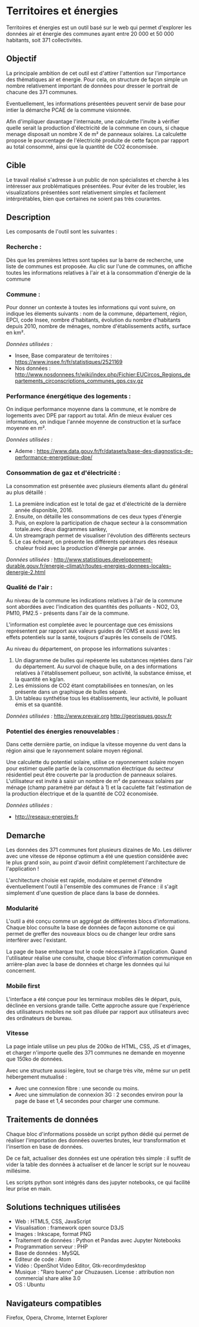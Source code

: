 # Territoires et énergies

Territoires et énergies est un outil basé sur le web qui permet d'explorer les données air et énergie des communes ayant entre 20 000 et 50 000 habitants, soit 371 collectivités.

## Objectif

La principale ambition de cet outil est d'attirer l'attention sur l'importance des thématiques air et énergie. Pour cela, on structure de façon simple un nombre relativement important de données pour dresser le portrait de chacune des 371 communes.

Eventuellement, les informations présentées peuvent servir de base pour intier la démarche PCAE de la commune visionnée.

Afin d'impliquer davantage l'internaute, une calculette l'invite à vérifier quelle serait la production d'électricité de la commune en cours, si chaque menage disposait un nombre X de m² de panneaux solaires. La calculette propose le pourcentage de l'électricité produite de cette façon par rapport au total consommé, ainsi que la quantité de CO2 économisée.

## Cible

Le travail réalisé s'adresse à un public de non spécialistes et cherche à les intéresser aux problématiques présentées. Pour éviter de les troubler, les visualizations présentées sont relativement simples et facilement intérprétables, bien que certaines ne soient pas très courantes.

## Description

Les composants de l'outil sont les suivantes :

### Recherche :
Dès que les premières lettres sont tapées sur la barre de recherche, une liste de communes est proposée. Au clic sur l'une de communes, on affiche toutes les informations relatives à l'air et à la consommation d'énergie de la commune

### Commune :
Pour donner un contexte à toutes les informations qui vont suivre, on indique les élements suivants : nom de la commune, département, région, EPCI, code Insee, nombre d'habitants, évolution du nombre d'habitants depuis 2010, nombre de ménages, nombre d'établissements actifs, surface en km².

*Données utilisées :*
* Insee, Base comparateur de territoires : https://www.insee.fr/fr/statistiques/2521169
* Nos données : http://www.nosdonnees.fr/wiki/index.php/Fichier:EUCircos_Regions_departements_circonscriptions_communes_gps.csv.gz

### Performance énergétique des logements :
On indique performance moyenne dans la commune, et le nombre de logements avec DPE par rapport au total. Afin de mieux évaluer ces informations, on indique l'année moyenne de construction et la surface moyenne en m².

*Données utilisées :*
* Ademe : https://www.data.gouv.fr/fr/datasets/base-des-diagnostics-de-performance-energetique-dpe/

### Consommation de gaz et d'électricité :
La consommation est présentée avec plusieurs élements allant du général au plus détaillé :
1. La première indication est le total de gaz et d'électricité de la dernière année disponible, 2016.
2. Ensuite, on détaille les consommations de ces deux types d'énergie
3. Puis, on explore la participation de chaque secteur à la consommation totale.avec deux diagrammes sankey,
4. Un streamgraph permet de visualiser l'évolution des différents secteurs
5. Le cas écheant, on présente les différents opérateurs des réseaux chaleur froid avec la production d'énergie par année.

*Données utilisées :*
http://www.statistiques.developpement-durable.gouv.fr/energie-climat/r/toutes-energies-donnees-locales-denergie-2.html


### Qualité de l'air :
Au niveau de la commune les indications relatives à l'air de la commune sont abordées avec l'indication des quantités des polluants - NO2, O3, PM10, PM2.5 - présents dans l'air de la commune.

L'information est completée avec le pourcentage que ces émissions représentent par rapport aux valeurs guides de l'OMS et aussi avec les effets potentiels sur la santé, toujours d'auprès les conseils de l'OMS.

Au niveau du département, on propose les informations suivantes :
1. Un diagramme de bulles qui repésente les substances rejetées dans l'air du département. Au survol de chaque bulle, on a des informations relatives à l'établissement pollueur, son activité, la substance émisse, et la quantité en kg/an.
2. Les émissions de CO2 étant comptabilisées en tonnes/an, on les présente dans un graphique de bulles séparé.
3. Un tableau synthétise tous les établissements, leur activité, le polluant émis et sa quantité.

*Données utilisées :*
http://www.prevair.org
http://georisques.gouv.fr

### Potentiel des énergies renouvelables :
Dans cette dernière partie, on indique la vitesse moyenne du vent dans la région ainsi que le rayonnement solaire moyen régional.

Une calculette du potentiel solaire, utilise ce rayonnement solaire moyen pour estimer quelle partie de la consommation électrique du secteur résidentiel peut être couverte par la production de panneaux solaires. L'utilisateur est invité à saisir un nombre de m² de panneaux solaires par ménage (champ paramétré par défaut à 1) et la caculette fait l'estimation de la production électrique et de la quantité de CO2 économisée.

*Données utilisées :*
* http://reseaux-energies.fr


## Demarche
Les données des 371 communes font plusieurs dizaines de Mo. Les délivrer avec une vitesse de réponse optimum a été une question considérée avec le plus grand soin, au point d'avoir définit complétement l'architecture de l'application !

L'architecture choisie est rapide, modulaire et permet d'étendre éventuellement l'outil à l'ensemble des communes de France : il s'agit simplement d'une question de place dans la base de données.

### Modularité
L'outil a été conçu comme un aggrégat de différentes blocs d'informations. Chaque bloc consulte la base de données de façon autonome ce qui permet de greffer des nouveaux blocs ou de changer leur ordre sans interférer avec l'existant.

La page de base embarque tout le code nécessaire à l'application. Quand l'utilisateur réalise une consulte, chaque bloc d'information communique en arrière-plan avec la base de données et charge les données qui lui concernent.

### Mobile first
L'interface a été conçue pour les terminaux mobiles dès le départ, puis, déclinée en versions grande taille. Cette approche assure que l'expérience des utilisateurs mobiles ne soit pas diluée par rapport aux utilisateurs avec des ordinateurs de bureau.

### Vitesse
La page intiale utilise un peu plus de 200ko de HTML, CSS, JS et d'images, et charger n'importe quelle des 371 communes ne demande en moyenne que 150ko de données.

Avec une structure aussi legère, tout se charge très vite, même sur un petit hébergement mutualisé :
* Avec une connexion fibre : une seconde ou moins.
* Avec une simmulation de connexion 3G : 2 secondes environ pour la page de base et 1,4 secondes pour charger une commune.


## Traitements de données
Chaque bloc d'informations possède un script python dédié qui permet de réaliser l'importation des données ouvertes brutes, leur transformation et l'insertion en base de données.

De ce fait, actualiser des données est une opération très simple : il suffit de vider la table des données à actualiser et de lancer le script sur le nouveau millésime.

Les scripts python sont intégrés dans des jupyter notebooks, ce qui facilité leur prise en main.

## Solutions techniques utilisées
* Web : HTML5, CSS, JavaScript
* Visualisation : framework open source D3JS
* Images : Inkscape, format PNG
* Traitement de données : Python et Pandas avec Jupyter Notebooks
* Programmation serveur : PHP
* Base de données : MySQL
* Editeur de code : Atom
* Vidéo : OpenShot Video Editor, Gtk-recordmydesktop
* Musique : "Raro bueno" par Chuzausen. License : attribution non commercial share alike 3.0
* OS : Ubuntu   

## Navigateurs compatibles
Firefox, Opera, Chrome, Internet Explorer
